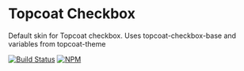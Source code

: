 Topcoat Checkbox
================

Default skin for Topcoat checkbox.
Uses topcoat-checkbox-base and variables from topcoat-theme

[![Build Status](https://travis-ci.org/topcoat/checkbox.png?branch=master)](https://travis-ci.org/topcoat/checkbox)
[![NPM](https://nodei.co/npm/topcoat-checkbox.png)](https://nodei.co/npm/topcoat-checkbox/)

